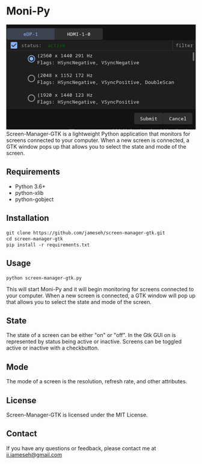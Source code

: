 # Moni-Py
![display-manager-gtk screenshot](/screenshots/screen-manager-gtk-00.png)
Screen-Manager-GTK is a lightweight Python application that monitors for screens connected to your computer. When a new screen is connected, a GTK window pops up that allows you to select the state and mode of the screen.

## Requirements

* Python 3.6+
* python-xlib
* python-gobject

## Installation

```
git clone https://github.com/jameseh/screen-manager-gtk.git
cd screen-manager-gtk
pip install -r requirements.txt
```

## Usage

```
python screen-manager-gtk.py
```

This will start Moni-Py and it will begin monitoring for screens connected to your computer. When a new screen is connected, a GTK window will pop up that allows you to select the state and mode of the screen.

## State

The state of a screen can be either "on" or "off". In the Gtk GUI on is represented by status being active or inactive. Screens can be toggled active or inactive with a checkbutton.

## Mode

The mode of a screen is the resolution, refresh rate, and other attributes.

## License

Screen-Manager-GTK is licensed under the MIT License.

## Contact

If you have any questions or feedback, please contact me at ii.jameseh@gmail.com 
